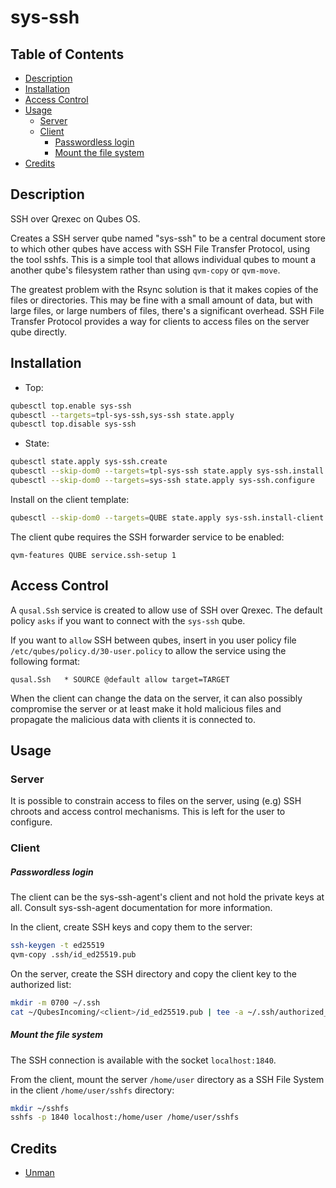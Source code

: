# sys-ssh

## Table of Contents

* [Description](#description)
* [Installation](#installation)
* [Access Control](#access-control)
* [Usage](#usage)
  * [Server](#server)
  * [Client](#client)
      * [Passwordless login](#passwordless-login)
      * [Mount the file system](#mount-the-file-system)
* [Credits](#credits)

## Description

SSH over Qrexec on Qubes OS.

Creates a SSH server qube named "sys-ssh" to be a central document
store to which other qubes have access with SSH File Transfer Protocol, using
the tool sshfs. This is a simple tool that allows individual qubes to mount a
another qube's filesystem rather than using `qvm-copy` or `qvm-move`.

The greatest problem with the Rsync solution is that it makes copies of the
files or directories. This may be fine with a small amount of data, but with
large files, or large numbers of files, there's a significant overhead. SSH
File Transfer Protocol provides a way for clients to access files on the
server qube directly.

## Installation

- Top:
```sh
qubesctl top.enable sys-ssh
qubesctl --targets=tpl-sys-ssh,sys-ssh state.apply
qubesctl top.disable sys-ssh
```

- State:
```sh
qubesctl state.apply sys-ssh.create
qubesctl --skip-dom0 --targets=tpl-sys-ssh state.apply sys-ssh.install
qubesctl --skip-dom0 --targets=sys-ssh state.apply sys-ssh.configure
```

Install on the client template:
```sh
qubesctl --skip-dom0 --targets=QUBE state.apply sys-ssh.install-client
```

The client qube requires the SSH forwarder service to be enabled:
```
qvm-features QUBE service.ssh-setup 1
```

## Access Control

A `qusal.Ssh` service is created to allow use of SSH over Qrexec. The default
policy `asks` if you want to connect with the `sys-ssh` qube.

If you want to `allow` SSH between qubes, insert in you user policy
file `/etc/qubes/policy.d/30-user.policy` to allow the service using the
following format:
```qrexecpolicy
qusal.Ssh   * SOURCE @default allow target=TARGET
```

When the client can change the data on the server, it can also possibly
compromise the server or at least make it hold malicious files and propagate
the malicious data with clients it is connected to.

## Usage

### Server

It is possible to constrain access to files on the server, using (e.g) SSH
chroots and access control mechanisms. This is left for the user to configure.

### Client

##### Passwordless login

The client can be the sys-ssh-agent's client and not hold the private keys at
all. Consult sys-ssh-agent documentation for more information.

In the client, create SSH keys and copy them to the server:
```sh
ssh-keygen -t ed25519
qvm-copy .ssh/id_ed25519.pub
```

On the server, create the SSH directory and copy the client key to the
authorized list:
```sh
mkdir -m 0700 ~/.ssh
cat ~/QubesIncoming/<client>/id_ed25519.pub | tee -a ~/.ssh/authorized_keys
```

##### Mount the file system

The SSH connection is available with the socket `localhost:1840`.

From the client, mount the server `/home/user` directory as a SSH File System
in the client `/home/user/sshfs` directory:
```sh
mkdir ~/sshfs
sshfs -p 1840 localhost:/home/user /home/user/sshfs
```

## Credits

- [Unman](https://github.com/unman/qubes-sync)
